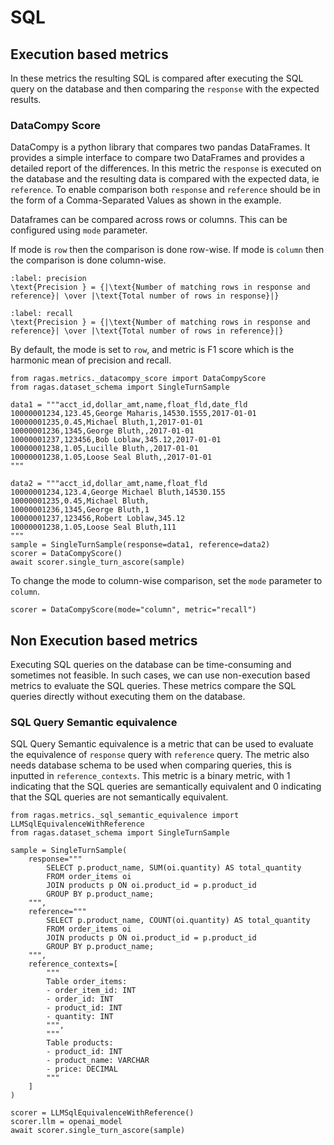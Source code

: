 # SQL 


## Execution based metrics
In these metrics the resulting SQL is compared after executing the SQL query on the database and then comparing the `response` with the expected results. 

### DataCompy Score

DataCompy is a python library that compares two pandas DataFrames. It provides a simple interface to compare two DataFrames and provides a detailed report of the differences. In this metric the `response` is executed on the database and the resulting data is compared with the expected data, ie `reference`. To enable comparison both `response` and `reference` should be in the form of a Comma-Separated Values as shown in the example.

Dataframes can be compared across rows or columns. This can be configured using `mode` parameter. 

If mode is `row` then the comparison is done row-wise. If mode is `column` then the comparison is done column-wise.

```{math}
:label: precision
\text{Precision } = {|\text{Number of matching rows in response and reference}| \over |\text{Total number of rows in response}|}
```

```{math}
:label: recall
\text{Precision } = {|\text{Number of matching rows in response and reference}| \over |\text{Total number of rows in reference}|}
```

By default, the mode is set to `row`, and metric is F1 score which is the harmonic mean of precision and recall.


```{code-block} python
from ragas.metrics._datacompy_score import DataCompyScore
from ragas.dataset_schema import SingleTurnSample

data1 = """acct_id,dollar_amt,name,float_fld,date_fld
10000001234,123.45,George Maharis,14530.1555,2017-01-01
10000001235,0.45,Michael Bluth,1,2017-01-01
10000001236,1345,George Bluth,,2017-01-01
10000001237,123456,Bob Loblaw,345.12,2017-01-01
10000001238,1.05,Lucille Bluth,,2017-01-01
10000001238,1.05,Loose Seal Bluth,,2017-01-01
"""

data2 = """acct_id,dollar_amt,name,float_fld
10000001234,123.4,George Michael Bluth,14530.155
10000001235,0.45,Michael Bluth,
10000001236,1345,George Bluth,1
10000001237,123456,Robert Loblaw,345.12
10000001238,1.05,Loose Seal Bluth,111
"""
sample = SingleTurnSample(response=data1, reference=data2)
scorer = DataCompyScore()
await scorer.single_turn_ascore(sample)
```
To change the mode to column-wise comparison, set the `mode` parameter to `column`.


```{code-block} python
scorer = DataCompyScore(mode="column", metric="recall")
```

## Non Execution based metrics

Executing SQL queries on the database can be time-consuming and sometimes not feasible. In such cases, we can use non-execution based metrics to evaluate the SQL queries. These metrics compare the SQL queries directly without executing them on the database.

### SQL Query Semantic equivalence

SQL Query Semantic equivalence is a metric that can be used to evaluate the equivalence of `response` query with `reference` query. The metric also needs database schema to be used when comparing queries, this is inputted in `reference_contexts`. This metric is a binary metric, with 1 indicating that the SQL queries are semantically equivalent and 0 indicating that the SQL queries are not semantically equivalent.

```{code-block} python
from ragas.metrics._sql_semantic_equivalence import LLMSqlEquivalenceWithReference
from ragas.dataset_schema import SingleTurnSample

sample = SingleTurnSample(
    response="""
        SELECT p.product_name, SUM(oi.quantity) AS total_quantity
        FROM order_items oi
        JOIN products p ON oi.product_id = p.product_id
        GROUP BY p.product_name;
    """,
    reference="""
        SELECT p.product_name, COUNT(oi.quantity) AS total_quantity
        FROM order_items oi
        JOIN products p ON oi.product_id = p.product_id
        GROUP BY p.product_name;
    """,
    reference_contexts=[
        """
        Table order_items:
        - order_item_id: INT
        - order_id: INT
        - product_id: INT
        - quantity: INT
        """,
        """
        Table products:
        - product_id: INT
        - product_name: VARCHAR
        - price: DECIMAL
        """
    ]
)

scorer = LLMSqlEquivalenceWithReference()
scorer.llm = openai_model
await scorer.single_turn_ascore(sample)
```
